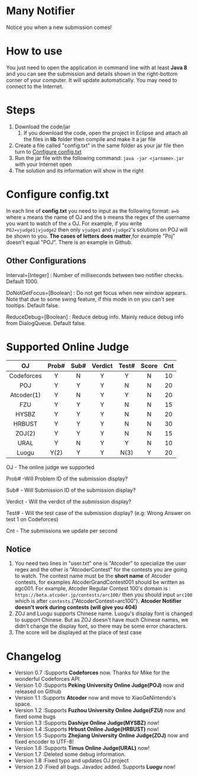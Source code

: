 # Many Notifier
Notice you when a new submission comes!
# How to use
You just need to open the application in command line with at least **Java 8** and you can see the submission and details shown in the right-bottom corner of your computer. It will update automatically. You may need to connect to the Internet. 
# Steps 
1. Download the code/jar
    1. If you download the code, open the project in Eclipse and attach all the files in **lib** folder then compile and make it a jar file
2. Create a file called "config.txt" in the same folder as your jar file then turn to <a href="#Configure">Configure config.txt</a>
3. Run the jar file with the following command: `java -jar <jarname>.jar` with your Internet open
4. The solution and its information will show in the right

<h1 id="Configure">Configure config.txt</h1>

In each line of **config.txt** you need to input as the following format: `a=b` where `a` means the name of OJ and the `b` means the regex of the username you want to watch of the `a` OJ. For example, if you write `POJ=vjudge1|vjudge2` then only `vjudge1` and `vjudge2`'s solutions on POJ will be shown to you. **The cases of letters does matter**,for example "Poj" doesn't equal "POJ". There is an example in Github.

## Other Configurations
Interval=[Integer] : Number of milliseconds between two notifier checks. Default 1000.

DoNotGetFocus=[Boolean] : Do not get focus when new window appears. Note that due to some swing feature, if this mode in on you can't see tooltips. Default false.

ReduceDebug=[Boolean] : Reduce debug info. Mainly reduce debug info from DialogQueue. Default false.


# Supported Online Judge
| OJ | Prob# | Sub# | Verdict | Test# | Score | Cnt |
| :-: |:-: | :-: | :-: | :-: | :-: | :-: |
|Codeforces|Y|N|Y|Y|N|10|
|POJ|Y|Y|Y|N|N|20|
|Atcoder(1)|Y|N|Y|Y|N|20|
|FZU|Y|Y|Y|N|N|15|
|HYSBZ|Y|Y|Y|N|N|20|
|HRBUST|Y|Y|Y|N|N|30|
|ZOJ(2)|Y|Y|Y|N|N|15|
|URAL|Y|N|Y|Y|N|10|
|Luogu|Y(2)|Y|Y|N(3)|Y|20|

OJ - The online judge we supported

Prob# -Will Problem ID of the submission display?

Sub# - Will Submission ID of the submission display?

Verdict - Will the verdict of the submission display?

Test# - Will the test case of the submission display? (e.g: Wrong Answer on test 1 on Codeforces)

Cnt - The submissions we update per second

## Notice
1. You need two lines in "user.txt" one is "Atcoder" to specialize the user regex and the other is "AtcoderContest" for the contests you are going to watch. The contest name must be the **short name** of Atcoder contests, for examples AtcoderGrandContest001 should be written as agc001. For example, Atcoder Regular Contest 100's domain is : `https://beta.atcoder.jp/contests/arc100/` then you should input `arc100` which is after `contests`.("AtcoderContest=arc100"). **Atcoder Notifier  doesn't work during contests (will give you 404)** 
2. ZOJ and Luogu supports Chinese name. Luogu's display font is changed to support Chinese. But as ZOJ doesn't have much Chinese names, we didn't change the display font, so there may be some error characters.
3. The score will be displayed at the place of test case

# Changelog
- Version 0.7 :Supports **Codeforces** now. Thanks for Mike for the wonderful Codeforces API.
- Version 1.0 :Supports **Peking University Online Judge(POJ)** now and released on Github
- Version 1.1 :Supports **Atcoder** now and move to XiaoGeNintendo's space.
- Version 1.2 :Supports **Fuzhou University Online Judge(FZU)** now and fixed some bugs
- Version 1.3 :Supports **Dashiye Online Judge(MYSBZ)** now!
- Version 1.4 :Supports **Hrbust Online Judge(HRBUST)** now!
- Version 1.5 :Supports **Zhejiang University Online Judge(ZOJ)** now and fixed encoder to UTF-8!
- Version 1.6 :Supports **Timus Online Judge(URAL)** now!
- Version 1.7 :Deleted some debug information.
- Version 1.8 :Fixed typo and updates OJ project
- Version 2.0 :Fixed all bugs. Javadoc added. Supports **Luogu** now!